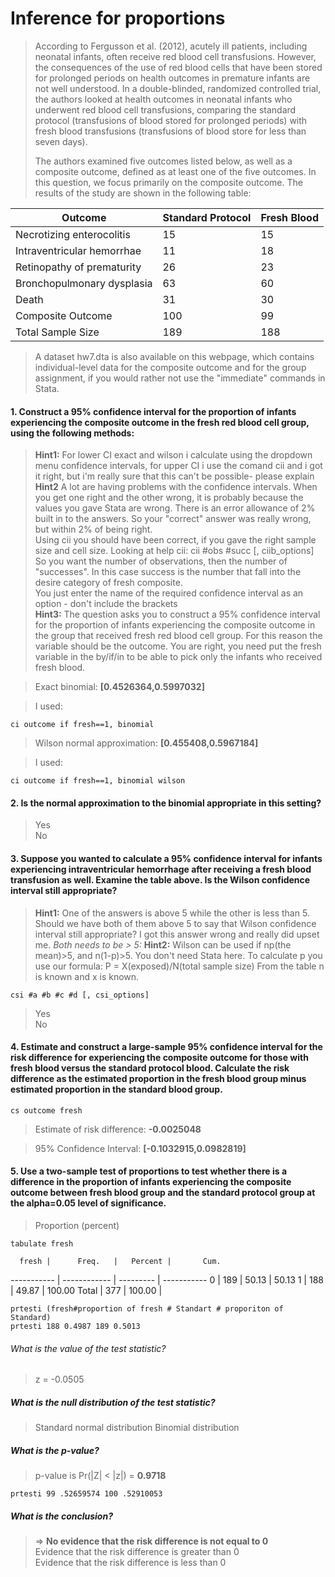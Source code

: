 # Inference for proportions #
> According to Fergusson et al. (2012), acutely ill patients, including neonatal infants, often receive red blood cell transfusions. However, the consequences of the use of red blood cells that have been stored for prolonged periods on health outcomes in premature infants are not well understood. In a double-blinded, randomized controlled trial, the authors looked at health outcomes in neonatal infants who underwent red blood cell transfusions, comparing the standard protocol (transfusions of blood stored for prolonged periods) with fresh blood transfusions (transfusions of blood store for less than seven days).  
>  
> The authors examined five outcomes listed below, as well as a composite outcome, defined as at least one of the five outcomes. In this question, we focus primarily on the composite outcome. The results of the study are shown in the following table: 

Outcome                     | Standard Protocol | Fresh Blood
--------------------------- | ----------------- | ------------
Necrotizing enterocolitis   | 15                | 15
Intraventricular hemorrhae  | 11                | 18
Retinopathy of prematurity  | 26                | 23
Bronchopulmonary dysplasia  | 63                | 60
Death                       | 31                | 30
Composite Outcome           | 100               | 99
Total Sample Size           | 189               | 188

> A dataset hw7.dta is also available on this webpage, which contains individual-level data for the composite outcome and for the group assignment, if you would rather not use the "immediate" commands in Stata. 


#### 1. Construct a 95% confidence interval for the proportion of infants experiencing the composite outcome in the fresh red blood cell group, using the following methods: #### 
> **Hint1:** For lower CI exact and wilson i calculate using the dropdown menu confidence intervals, for upper CI i use the comand cii and i got it right, but i'm really sure that this can't be possible- please explain  
> **Hint2** A lot are having problems with the confidence intervals. When you get one right and the other wrong, it is probably because the values you gave Stata are wrong. There is an error allowance of 2% built in to the answers. So your "correct" answer was really wrong, but within 2% of being right.  
Using cii you should have been correct, if you gave the right sample size and cell size. Looking at help cii:  cii #obs #succ [, ciib_options]  
So you want the number of observations, then the number of "successes". In this case success is the number that fall into the desire category of fresh composite.  
You just enter the name of the required confidence interval as an option - don't include the brackets  
> **Hint3:** The question asks you to construct a 95% confidence interval for the proportion of infants experiencing the composite outcome in the group that received fresh red blood cell group. For this reason the variable should be the outcome. You are right, you need put the fresh variable in the by/if/in to be able to pick only the infants who received fresh blood. 

> Exact binomial: **[0.4526364,0.5997032]**  

> I used:

	ci outcome if fresh==1, binomial


> Wilson normal approximation: **[0.455408,0.5967184]**

> I used:

	ci outcome if fresh==1, binomial wilson

#### 2. Is the normal approximation to the binomial appropriate in this setting? ####
> Yes  
> No

#### 3. Suppose you wanted to calculate a 95% confidence interval for infants experiencing intraventricular hemorrhage after receiving a fresh blood transfusion as well. Examine the table above. Is the Wilson confidence interval still appropriate? #### 
> **Hint1:** One of the answers is above 5 while the other is less than 5. Should we have both of them above 5 to say that Wilson confidence interval still appropriate? I got this answer wrong and really did upset me. *Both needs to be > 5:*
> **Hint2:** Wilson can be used if np(the mean)>5, and n(1-p)>5. You don't need Stata here. To calculate p you use our formula: P = X(exposed)/N(total sample size) From the table n is known and x is known.  

	csi #a #b #c #d [, csi_options]

> Yes  
> No


#### 4. Estimate and construct a large-sample 95% confidence interval for the risk difference for experiencing the composite outcome for those with fresh blood versus the standard protocol blood. **Calculate the risk difference as the estimated proportion in the fresh blood group minus estimated proportion in the standard blood group.** #### 

	cs outcome fresh


> Estimate of risk difference: **-0.0025048**

> 95% Confidence Interval: **[-0.1032915,0.0982819]**


#### 5. Use a two-sample test of proportions to test whether there is a difference in the proportion of infants experiencing the composite outcome between fresh blood group and the standard protocol group at the alpha=0.05 level of significance. ####

> Proportion (percent) 

	tabulate fresh

      fresh |      Freq.   |   Percent |       Cum.
----------- | ------------ | --------- | -----------
          0 |        189   |     50.13 |      50.13
          1 |        188   |     49.87 |     100.00
      Total |        377   |    100.00 |


	prtesti (fresh#proportion of fresh # Standart # proporiton of Standard) 
	prtesti 188 0.4987 189 0.5013


###### What is the value of the test statistic? ######
> z =  -0.0505

##### What is the null distribution of the test statistic? ######
> Standard normal distribution 
> Binomial distribution 


##### What is the p-value? ######
> p-value is Pr(|Z| < |z|) = **0.9718**

	prtesti 99 .52659574 100 .52910053

##### What is the conclusion? ######
> => **No evidence that the risk difference is not equal to 0**  
> Evidence that the risk difference is greater than 0  
> Evidence that the risk difference is less than 0 

